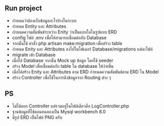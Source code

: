 
## Run project
- กำหนดว่าต้องเก็บข้อมูลอะไรบ้างในระบบ
- กำหนด Entity และ Attributes
- กำหนดความสัมพันธ์ระหว่าง Enity ว่าเป็นแบบใดในรูปแบบ ERD
- config ไฟล์ .env เพื่อให้สามารถเชื่อมต่อกับ Database
- จากนั้นใช้ คำสั่ง php artisan make:migration เพื่อสร้าง table 
- กำหนด Enity และ Attributes ลงไปในโฟเดอร์ Database/migrations แต่ละไฟล์
- migrate เข้า Database
- เมื่อได้ Database จากนั้น Mock up ข้อมูล โดยใช้ seeder
- สร้าง Model เพื่อเชื่อมต่อกับ table ใน database ให้ง่ายขึ้น
- เมือได้สร้าง Enity และ Attributes ตาม ERD กำหนดความสัมพันธ์ตาม ERD ใน Model
- สร้าง Controller เพื่อใช้ในการดึงข้อมูลจาก Routing ต่าง ๆ 


## PS
- ไม่ได้แยก Controller แต่รวมอยู่ในไฟล์เดียวคือ LogController.php
- ฐานข้อมูลที่ใช้ตอนทดลองเป็น Mysql workbench 8.0
- มีรูป ERD เป็นไฟล์ PNG ครับ
